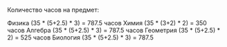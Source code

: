 Количество часов на предмет:

Физика (35 * (5+2.5) * 3) = 787.5 часов
Химия (35 * (3+2) * 2)  = 350 часов
Алгебра (35 * (5+2.5) * 3) = 787.5 часов
Геометрия (35 * (5+2.5) * 2) = 525 часов
Биология (35 * (5+2.5) * 3) = 787.5
